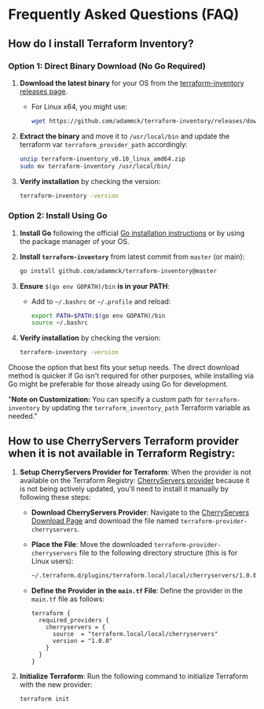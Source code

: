 # Frequently Asked Questions (FAQ)

## How do I install Terraform Inventory?

### Option 1: Direct Binary Download (No Go Required)

1. **Download the latest binary** for your OS from the [terraform-inventory releases page](https://github.com/adammck/terraform-inventory/releases).
   - For Linux x64, you might use:
     ```bash
     wget https://github.com/adammck/terraform-inventory/releases/download/v0.10/terraform-inventory_v0.10_linux_amd64.zip
     ```

2. **Extract the binary** and move it to `/usr/local/bin` and update the terraform var `terraform_provider_path` accordingly:
   ```bash
   unzip terraform-inventory_v0.10_linux_amd64.zip
   sudo mv terraform-inventory /usr/local/bin/
   ```

3. **Verify installation** by checking the version:
   ```bash
   terraform-inventory -version
   ```

### Option 2: Install Using Go

1. **Install Go** following the official [Go installation instructions](https://golang.org/doc/install) or by using the package manager of your OS.

2. **Install `terraform-inventory`** from latest commit from `master` (or main):
   ```bash
   go install github.com/adammck/terraform-inventory@master
   ```

3. **Ensure** `$(go env GOPATH)/bin` **is in your PATH**:
   - Add to `~/.bashrc` or `~/.profile` and reload:
     ```bash
     export PATH=$PATH:$(go env GOPATH)/bin
     source ~/.bashrc
     ```

4. **Verify installation** by checking the version:
   ```bash
   terraform-inventory -version
   ```

Choose the option that best fits your setup needs. The direct download method is quicker if Go isn't required for other purposes, while installing via Go might be preferable for those already using Go for development.

"**Note on Customization:** You can specify a custom path for `terraform-inventory` by updating the `terraform_inventory_path` Terraform variable as needed."

## How to use CherryServers Terraform provider when it is not available in Terraform Registry:

1. **Setup CherryServers Provider for Terraform**:
   When the provider is not available on the Terraform Registry: [CherryServers provider](https://github.com/hashicorp/terraform-provider-cherryservers) because it is not being actively updated, you'll need to install it manually by following these steps:
   
   - **Download CherryServers Provider**: Navigate to the [CherryServers Download Page](http://downloads.cherryservers.com/other/terraform/) and download the file named `terraform-provider-cherryservers`.
   
   - **Place the File**: Move the downloaded `terraform-provider-cherryservers` file to the following directory structure (this is for Linux users):
     ```bash
     ~/.terraform.d/plugins/terraform.local/local/cherryservers/1.0.0/linux_amd64/
     ```

   - **Define the Provider in the `main.tf` File**: Define the provider in the `main.tf` file as follows:
     ```hcl
     terraform {
       required_providers {
         cherryservers = {
           source  = "terraform.local/local/cherryservers"
           version = "1.0.0"
         }
       }
     }
     ```

2. **Initialize Terraform**: Run the following command to initialize Terraform with the new provider:
   ```bash
   terraform init

